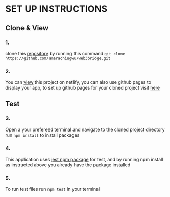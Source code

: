 # SET UP INSTRUCTIONS


## Clone & View
### 1.
clone this [repository](https://github.com/amarachiugwu/web3bridge.git) by running this command `git clone https://github.com/amarachiugwu/web3bridge.git`

### 2.
You can [view](https://web3bridgeamarachi.netlify.app) this project on netlify, you can also use github pages to display your app, to set up github pages for your cloned project visit [here](https://docs.github.com/en/pages/getting-started-with-github-pages/creating-a-github-pages-site)


## Test
### 3.
Open a your prefereed terminal and navigate to the cloned project directory run `npm install` to install packages

### 4.
This application uses [jest npm package](https://www.npmjs.com/package/jest) for test, and by running npm install as instructed above you already have the package installed

### 5.
To run test files run `npm test` in your terminal
